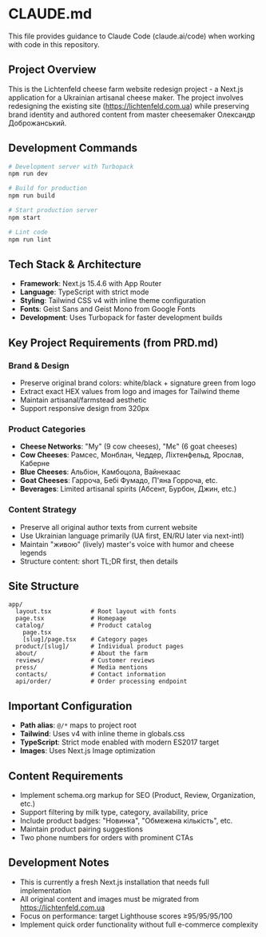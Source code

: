 # CLAUDE.md

This file provides guidance to Claude Code (claude.ai/code) when working with code in this repository.

## Project Overview

This is the Lichtenfeld cheese farm website redesign project - a Next.js application for a Ukrainian artisanal cheese maker. The project involves redesigning the existing site (https://lichtenfeld.com.ua) while preserving brand identity and authored content from master cheesemaker Олександр Доброжанський.

## Development Commands

```bash
# Development server with Turbopack
npm run dev

# Build for production
npm run build

# Start production server
npm start

# Lint code
npm run lint
```

## Tech Stack & Architecture

- **Framework**: Next.js 15.4.6 with App Router
- **Language**: TypeScript with strict mode
- **Styling**: Tailwind CSS v4 with inline theme configuration
- **Fonts**: Geist Sans and Geist Mono from Google Fonts
- **Development**: Uses Turbopack for faster development builds

## Key Project Requirements (from PRD.md)

### Brand & Design
- Preserve original brand colors: white/black + signature green from logo
- Extract exact HEX values from logo and images for Tailwind theme
- Maintain artisanal/farmstead aesthetic
- Support responsive design from 320px

### Product Categories
- **Cheese Networks**: "Му" (9 cow cheeses), "Мє" (6 goat cheeses)  
- **Cow Cheeses**: Рамсес, Монблан, Чеддер, Ліхтенфельд, Ярослав, Каберне
- **Blue Cheeses**: Альбіон, Камбоцола, Вайнекаас
- **Goat Cheeses**: Гарроча, Бебі Фумадо, П'яна Горроча, etc.
- **Beverages**: Limited artisanal spirits (Абсент, Бурбон, Джин, etc.)

### Content Strategy
- Preserve all original author texts from current website
- Use Ukrainian language primarily (UA first, EN/RU later via next-intl)
- Maintain "живою" (lively) master's voice with humor and cheese legends
- Structure content: short TL;DR first, then details

## Site Structure

```
app/
  layout.tsx           # Root layout with fonts
  page.tsx             # Homepage  
  catalog/             # Product catalog
    page.tsx
    [slug]/page.tsx    # Category pages
  product/[slug]/      # Individual product pages
  about/               # About the farm
  reviews/             # Customer reviews
  press/               # Media mentions
  contacts/            # Contact information
  api/order/           # Order processing endpoint
```

## Important Configuration

- **Path alias**: `@/*` maps to project root
- **Tailwind**: Uses v4 with inline theme in globals.css
- **TypeScript**: Strict mode enabled with modern ES2017 target
- **Images**: Uses Next.js Image optimization

## Content Requirements

- Implement schema.org markup for SEO (Product, Review, Organization, etc.)
- Support filtering by milk type, category, availability, price
- Include product badges: "Новинка", "Обмежена кількість", etc.
- Maintain product pairing suggestions
- Two phone numbers for orders with prominent CTAs

## Development Notes

- This is currently a fresh Next.js installation that needs full implementation
- All original content and images must be migrated from https://lichtenfeld.com.ua
- Focus on performance: target Lighthouse scores ≥95/95/95/100
- Implement quick order functionality without full e-commerce complexity